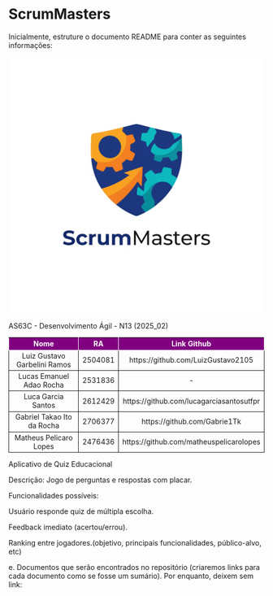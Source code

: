 # ScrumMasters

Inicialmente, estruture o documento README para conter as seguintes informações:  

![Logo do ScrumMasters](LogScrumMasters.png)<br>

AS63C - Desenvolvimento Ágil - N13 (2025_02)<br>

<table>
    <thead>
        <tr style="background-color: purple; color: white" >
            <th style="border-style:solid;border-width:1px;text-align:center">Nome</th>
            <th style="border-style:solid;border-width:1px;text-align:center">RA</th>
            <th style="border-style:solid;border-width:1px;text-align:center">Link Github</th>
        </tr>
    </thead>
    <tbody>
        <tr>
            <span id="ustory-01"></span>
            <td style="border-style:solid;border-width:1px;text-align:center;vertical-align:middle" rowspan="1">Luiz Gustavo Garbelini Ramos</td>
            <td style="border-style:solid;border-width:1px;text-align:center;vertical-align:middle" rowspan="1">2504081</td>
            <td style="border-style:solid;border-width:1px;text-align:center;vertical-align:middle" rowspan="1"> https://github.com/LuizGustavo2105 </td>
        </tr>
        <tr>
            <span id="ustory-01"></span>
            <td style="border-style:solid;border-width:1px;text-align:center;vertical-align:middle" rowspan="1">Lucas Emanuel Adao Rocha</td>
            <td style="border-style:solid;border-width:1px;text-align:center;vertical-align:middle" rowspan="1">2531836</td>
            <td style="border-style:solid;border-width:1px;text-align:center;vertical-align:middle" rowspan="1"> - </td>
        </tr>
        <tr>
            <span id="ustory-01"></span>
            <td style="border-style:solid;border-width:1px;text-align:center;vertical-align:middle" rowspan="1">Luca Garcia Santos</td>
            <td style="border-style:solid;border-width:1px;text-align:center;vertical-align:middle" rowspan="1">2612429</td>
            <td style="border-style:solid;border-width:1px;text-align:center;vertical-align:middle" rowspan="1">https://github.com/lucagarciasantosutfpr</td>
        </tr>
        <tr>
            <span id="ustory-01"></span>
            <td style="border-style:solid;border-width:1px;text-align:center;vertical-align:middle" rowspan="1">Gabriel Takao Ito da Rocha</td>
            <td style="border-style:solid;border-width:1px;text-align:center;vertical-align:middle" rowspan="1">2706377</td>
            <td style="border-style:solid;border-width:1px;text-align:center;vertical-align:middle" rowspan="1">https://github.com/Gabrie1Tk</td>
        </tr>
        <tr>
            <span id="ustory-01"></span>
            <td style="border-style:solid;border-width:1px;text-align:center;vertical-align:middle" rowspan="1">Matheus Pelicaro Lopes</td>
            <td style="border-style:solid;border-width:1px;text-align:center;vertical-align:middle" rowspan="1">2476436</td>
            <td style="border-style:solid;border-width:1px;text-align:center;vertical-align:middle" rowspan="1">https://github.com/matheuspelicarolopes</td>
        </tr>
</table>

Aplicativo de Quiz Educacional

Descrição: Jogo de perguntas e respostas com placar.

Funcionalidades possíveis:

Usuário responde quiz de múltipla escolha.

Feedback imediato (acertou/errou).

Ranking entre jogadores.(objetivo, principais funcionalidades, público-alvo, etc)<br>

e.	Documentos que serão encontrados no repositório (criaremos links para cada documento como se fosse um sumário). Por enquanto, deixem sem link: <br>
